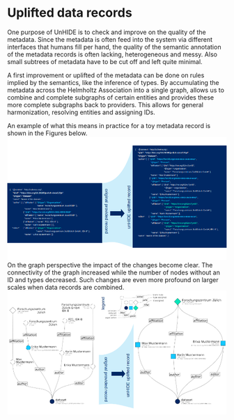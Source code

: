 # Uplifted data records

One purpose of UnHIDE is to check and improve on the quality of the metadata.
Since the metadata is often feed into the system via different interfaces that humans fill per hand,
the quality of the semantic annotation of the metadata records is often lacking, heterogeneous and messy. Also small subtrees of metadata have
to be cut off and left quite minimal.

A first improvement or uplifted of the metadata can be done on rules implied by the semantics, like the inference of types.
By accumulating the metadata across the Helmholtz Association into a single graph, allows us to combine and complete subgraphs of certain entities and provides these more complete subgraphs back to providers.
This allows for general harmonization, resolving entities and assigning IDs.

An example of what this means in practice for a toy metadata record is shown in the Figures below.
![unhide_uplift data](../images/unhide_uplifting_data.png)
On the graph perspective the impact of the changes become clear. The connectivity of the graph increased while the number of nodes without an ID and types decreased. Such changes are even more profound on larger scales when data records are combined.
![unhide_uplift_graph](../images/unhide_uplifting_graphs.png)